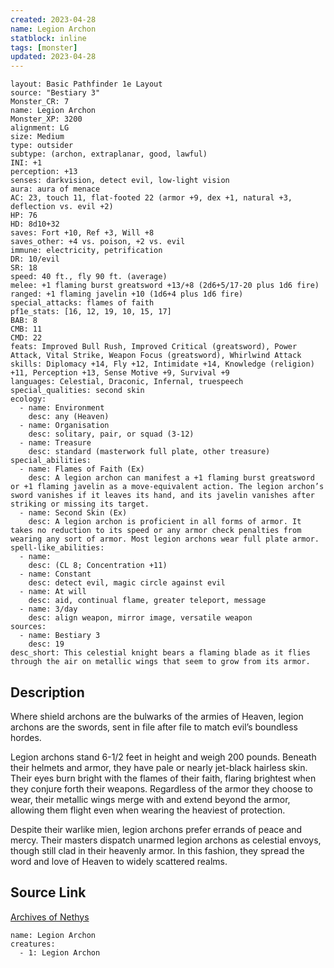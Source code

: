```yaml
---
created: 2023-04-28
name: Legion Archon
statblock: inline
tags: [monster]
updated: 2023-04-28
---
```

```statblock
layout: Basic Pathfinder 1e Layout
source: "Bestiary 3"
Monster_CR: 7
name: Legion Archon
Monster_XP: 3200
alignment: LG
size: Medium
type: outsider
subtype: (archon, extraplanar, good, lawful)
INI: +1
perception: +13
senses: darkvision, detect evil, low-light vision
aura: aura of menace
AC: 23, touch 11, flat-footed 22 (armor +9, dex +1, natural +3, deflection vs. evil +2)
HP: 76
HD: 8d10+32
saves: Fort +10, Ref +3, Will +8
saves_other: +4 vs. poison, +2 vs. evil
immune: electricity, petrification
DR: 10/evil
SR: 18
speed: 40 ft., fly 90 ft. (average)
melee: +1 flaming burst greatsword +13/+8 (2d6+5/17-20 plus 1d6 fire)
ranged: +1 flaming javelin +10 (1d6+4 plus 1d6 fire)
special_attacks: flames of faith
pf1e_stats: [16, 12, 19, 10, 15, 17]
BAB: 8
CMB: 11
CMD: 22
feats: Improved Bull Rush, Improved Critical (greatsword), Power Attack, Vital Strike, Weapon Focus (greatsword), Whirlwind Attack
skills: Diplomacy +14, Fly +12, Intimidate +14, Knowledge (religion) +11, Perception +13, Sense Motive +9, Survival +9
languages: Celestial, Draconic, Infernal, truespeech
special_qualities: second skin
ecology:
  - name: Environment
    desc: any (Heaven)
  - name: Organisation
    desc: solitary, pair, or squad (3-12)
  - name: Treasure
    desc: standard (masterwork full plate, other treasure)
special_abilities:
  - name: Flames of Faith (Ex)
    desc: A legion archon can manifest a +1 flaming burst greatsword or +1 flaming javelin as a move-equivalent action. The legion archon’s sword vanishes if it leaves its hand, and its javelin vanishes after striking or missing its target.
  - name: Second Skin (Ex)
    desc: A legion archon is proficient in all forms of armor. It takes no reduction to its speed or any armor check penalties from wearing any sort of armor. Most legion archons wear full plate armor.
spell-like_abilities:
  - name:
    desc: (CL 8; Concentration +11)
  - name: Constant
    desc: detect evil, magic circle against evil
  - name: At will
    desc: aid, continual flame, greater teleport, message
  - name: 3/day
    desc: align weapon, mirror image, versatile weapon
sources:
  - name: Bestiary 3
    desc: 19
desc_short: This celestial knight bears a flaming blade as it flies through the air on metallic wings that seem to grow from its armor.
```
## Description
Where shield archons are the bulwarks of the armies of Heaven, legion archons are the swords, sent in file after file to match evil’s boundless hordes.

Legion archons stand 6-1/2 feet in height and weigh 200 pounds. Beneath their helmets and armor, they have pale or nearly jet-black hairless skin. Their eyes burn bright with the flames of their faith, flaring brightest when they conjure forth their weapons. Regardless of the armor they choose to wear, their metallic wings merge with and extend beyond the armor, allowing them flight even when wearing the heaviest of protection.

Despite their warlike mien, legion archons prefer errands of peace and mercy. Their masters dispatch unarmed legion archons as celestial envoys, though still clad in their heavenly armor. In this fashion, they spread the word and love of Heaven to widely scattered realms.
## Source Link
[Archives of Nethys](https://aonprd.com/MonsterDisplay.aspx?ItemName=Legion%20Archon)
```encounter-table
name: Legion Archon
creatures:
  - 1: Legion Archon
```
